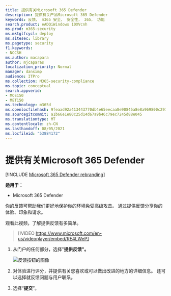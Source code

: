 ```yaml
---
title: 提供有关Microsoft 365 Defender
description: 提供有关产品Microsoft 365 Defender
keywords: 反馈， m365 安全， 安全性， 365， 功能
search.product: eADQiWindows 10XVcnh
ms.prod: m365-security
ms.mktglfcycl: deploy
ms.sitesec: library
ms.pagetype: security
f1.keywords:
- NOCSH
ms.author: macapara
author: mjcaparas
localization_priority: Normal
manager: dansimp
audience: ITPro
ms.collection: M365-security-compliance
ms.topic: conceptual
search.appverid:
- MOE150
- MET150
ms.technology: m365d
ms.openlocfilehash: 9feaad92a413443770db4e65eecaa8e90845a8e8a969800c2910c0ecd62970a9
ms.sourcegitcommit: a1b66e1e80c25d14d67a9b46c79ec7245d88e045
ms.translationtype: MT
ms.contentlocale: zh-CN
ms.lasthandoff: 08/05/2021
ms.locfileid: "53884172"
---
```

# <a name="provide-feedback-on-microsoft-365-defender"></a>提供有关Microsoft 365 Defender

[!INCLUDE [Microsoft 365 Defender rebranding](../includes/microsoft-defender.md)]


**适用于：**
- Microsoft 365 Defender

你的反馈可帮助我们更好地保护你的环境免受高级攻击。 通过提供反馈分享你的体验、印象和请求。

观看此视频，了解提供反馈有多简单。

> [!VIDEO https://www.microsoft.com/en-us/videoplayer/embed/RE4LWeP]


1. 从门户的任何部分，选择"**提供反馈"。** 

    ![反馈按钮的图像](../../media/feedback.png)

2. 对体验进行评分，并提供有关您喜欢或可以做出改进的地方的详细信息。 还可以选择就反馈问题与用户联系。 

3. 选择“**提交**”。
